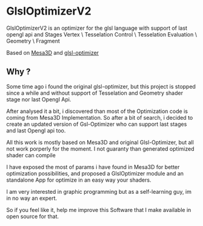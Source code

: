 # GlslOptimizerV2

GlslOptimizerV2 is an optimizer for the glsl language with support of last opengl api and Stages 
Vertex \ Tesselation Control \ Tesselation Evaluation \ Geometry \ Fragment

Based on [Mesa3D](https://www.mesa3d.org/) and [glsl-optimizer](https://github.com/aras-p/glsl-optimizer)

## Why ?

Some time ago i found the original glsl-optimizer, but this project is stopped since a while and without support of Tesselation and Geometry shader stage nor last Opengl Api.

After analysed it a bit, i discovered than most of the Optimization code is coming from Mesa3D Implementation. 
So after a bit of search, i decided to create an updated version of Gsl-Optimizer who can support last stages and last Opengl api too.

All this work is mostly based on Mesa3D and original Glsl-Optimizer, but all not work porperly for the moment.
I not guaranty than generated optimized shader can compile

I have exposed the most of params i have found in Mesa3D for better optimization possibilities, and proposed a GlslOptimizer module and an standalone App for optimize in an easy way your shaders.

I am very interested in graphic programming but as a self-learning guy, im in no way an expert.

So if you feel like it, help me improve this Software that I make available in open source for that.
